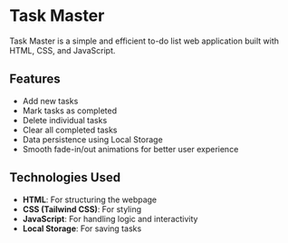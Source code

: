 # Task Master

Task Master is a simple and efficient to-do list web application built with HTML, CSS, and JavaScript.

## Features
- Add new tasks
- Mark tasks as completed
- Delete individual tasks
- Clear all completed tasks
- Data persistence using Local Storage
- Smooth fade-in/out animations for better user experience

## Technologies Used
- **HTML**: For structuring the webpage
- **CSS (Tailwind CSS)**: For styling
- **JavaScript**: For handling logic and interactivity
- **Local Storage**: For saving tasks
